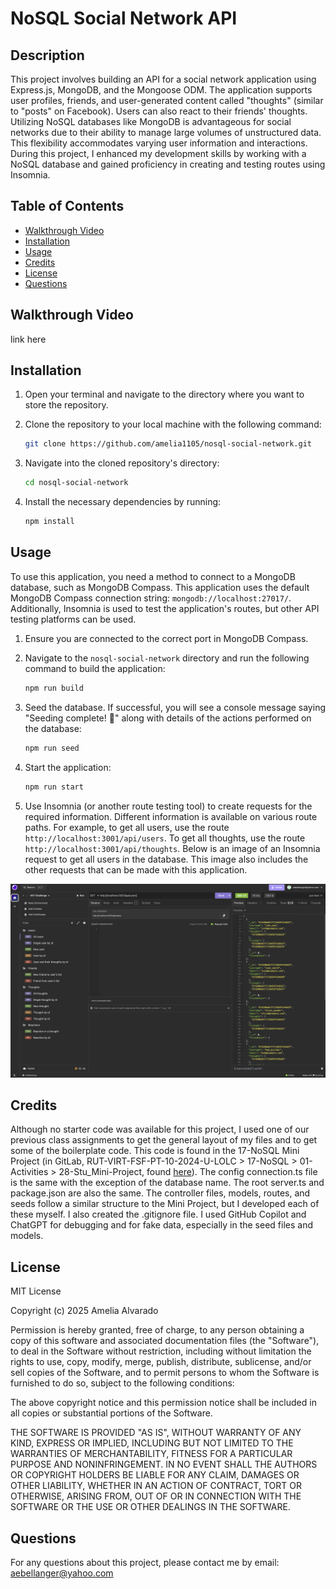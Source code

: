 # NoSQL Social Network API

## Description

This project involves building an API for a social network application using Express.js, MongoDB, and the Mongoose ODM. The application supports user profiles, friends, and user-generated content called "thoughts" (similar to "posts" on Facebook). Users can also react to their friends' thoughts. Utilizing NoSQL databases like MongoDB is advantageous for social networks due to their ability to manage large volumes of unstructured data. This flexibility accommodates varying user information and interactions. During this project, I enhanced my development skills by working with a NoSQL database and gained proficiency in creating and testing routes using Insomnia.

## Table of Contents

- [Walkthrough Video](#walkthrough-video)
- [Installation](#installation)
- [Usage](#usage)
- [Credits](#credits)
- [License](#license)
- [Questions](#questions)

## Walkthrough Video

link here

## Installation
1. Open your terminal and navigate to the directory where you want to store the repository.

2. Clone the repository to your local machine with the following command:

    ```sh
    git clone https://github.com/amelia1105/nosql-social-network.git
    ```

3. Navigate into the cloned repository's directory:

    ```sh
    cd nosql-social-network
    ```

4. Install the necessary dependencies by running:

    ```sh
    npm install
    ```

## Usage
To use this application, you need a method to connect to a MongoDB database, such as MongoDB Compass. This application uses the default MongoDB Compass connection string: `mongodb://localhost:27017/`. Additionally, Insomnia is used to test the application's routes, but other API testing platforms can be used.

1. Ensure you are connected to the correct port in MongoDB Compass.

2. Navigate to the `nosql-social-network` directory and run the following command to build the application:

    ```sh
    npm run build
    ```

3. Seed the database. If successful, you will see a console message saying "Seeding complete! 🌱" along with details of the actions performed on the database:

    ```sh
    npm run seed
    ```

4. Start the application:

    ```sh
    npm run start
    ```

5. Use Insomnia (or another route testing tool) to create requests for the required information. Different information is available on various route paths. For example, to get all users, use the route `http://localhost:3001/api/users`. To get all thoughts, use the route `http://localhost:3001/api/thoughts`. Below is an image of an Insomnia request to get all users in the database. This image also includes the other requests that can be made with this application.

![get all users in database](./assets/insomnia.png)


## Credits

Although no starter code was available for this project, I used one of our previous class assignments to get the general layout of my files and to get some of the boilerplate code. This code is found in the 17-NoSQL Mini Project (in GitLab, RUT-VIRT-FSF-PT-10-2024-U-LOLC > 17-NoSQL > 01-Activities > 28-Stu_Mini-Project, found [here](https://git.bootcampcontent.com/Rutgers-University/RUT-VIRT-FSF-PT-10-2024-U-LOLC)). The config connection.ts file is the same with the exception of the database name. The root server.ts and package.json are also the same. The controller files, models, routes, and seeds follow a similar structure to the Mini Project, but I developed each of these myself. I also created the .gitignore file. I used GitHub Copilot and ChatGPT for debugging and for fake data, especially in the seed files and models.

## License

MIT License

Copyright (c) 2025 Amelia Alvarado

Permission is hereby granted, free of charge, to any person obtaining a copy
of this software and associated documentation files (the "Software"), to deal
in the Software without restriction, including without limitation the rights
to use, copy, modify, merge, publish, distribute, sublicense, and/or sell
copies of the Software, and to permit persons to whom the Software is
furnished to do so, subject to the following conditions:

The above copyright notice and this permission notice shall be included in all
copies or substantial portions of the Software.

THE SOFTWARE IS PROVIDED "AS IS", WITHOUT WARRANTY OF ANY KIND, EXPRESS OR
IMPLIED, INCLUDING BUT NOT LIMITED TO THE WARRANTIES OF MERCHANTABILITY,
FITNESS FOR A PARTICULAR PURPOSE AND NONINFRINGEMENT. IN NO EVENT SHALL THE
AUTHORS OR COPYRIGHT HOLDERS BE LIABLE FOR ANY CLAIM, DAMAGES OR OTHER
LIABILITY, WHETHER IN AN ACTION OF CONTRACT, TORT OR OTHERWISE, ARISING FROM,
OUT OF OR IN CONNECTION WITH THE SOFTWARE OR THE USE OR OTHER DEALINGS IN THE
SOFTWARE.

## Questions

For any questions about this project, please contact me by email: aebellanger@yahoo.com

